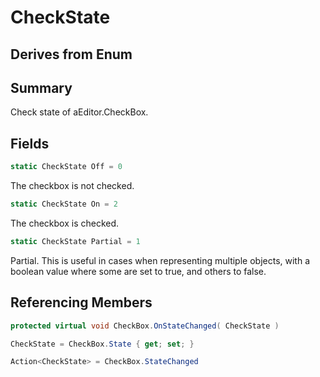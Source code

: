 # CheckState

## Derives from Enum

## Summary

Check state of aEditor.CheckBox.
## Fields

```c#
static CheckState Off = 0
```
The checkbox is not checked.
```c#
static CheckState On = 2
```
The checkbox is checked.
```c#
static CheckState Partial = 1
```
Partial. This is useful in cases when representing multiple objects,
with a boolean value where some are set to true, and others to false.
## Referencing Members

```c#
protected virtual void CheckBox.OnStateChanged( CheckState ) 
```
```c#
CheckState = CheckBox.State { get; set; } 
```
```c#
Action<CheckState> = CheckBox.StateChanged
```
